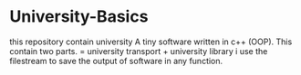 # University-Basics
this repository contain university 
A tiny software written in c++ (OOP).
This contain two parts.   = university transport + university library
i use the filestream to save the output of software in any function.
